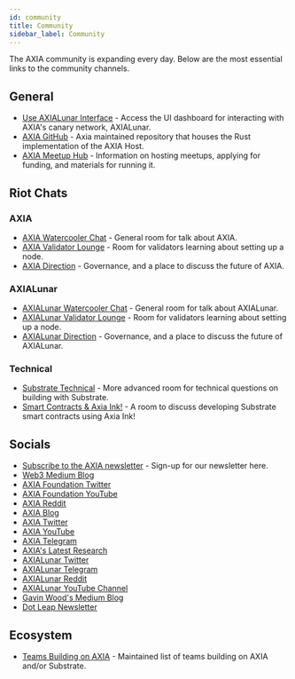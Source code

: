 ```yaml
---
id: community
title: Community
sidebar_label: Community
---
```


The AXIA community is expanding every day. Below are the most essential links to the community channels.

## General

- [Use AXIALunar Interface](https://AXIA.js.org/apps/#/explorer) - Access the UI dashboard for interacting with AXIA's canary network, AXIALunar.
- [AXIA GitHub](https://github.com/axia-tech/AXIA/) - Axia maintained repository that houses the Rust implementation of the AXIA Host.
- [AXIA Meetup Hub](https://www.notion.so/web3foundation/AXIA-Meetup-Hub-4511c156770e4ba9936386d8be5fe5be) - Information on hosting meetups, applying for funding, and materials for running it.

## Riot Chats

### AXIA

- [AXIA Watercooler Chat](https://riot.im/app/#/room/!FdCojkeGzZLSEoiecf:AXIA.org?via=matrix.axia.io&via=matrix.org&via=AXIA.org) - General room for talk about AXIA.
- [AXIA Validator Lounge](https://riot.im/app/#/room/#AXIA-validator-lounge:matrix.org) - Room for validators learning about setting up a node.
- [AXIA Direction](https://riot.im/app/#/room/!OwgojQyBzTlUQGGLhq:matrix.axia.io?via=matrix.axia.io&via=matrix.org&via=AXIA.org) - Governance, and a place to discuss the future of AXIA.

### AXIALunar

- [AXIALunar Watercooler Chat](https://riot.im/app/#/room/%23axialunarwatercooler:AXIA.builders) - General room for talk about AXIALunar.
- [AXIALunar Validator Lounge](https://riot.im/app/#/room/!LhjZccBOqFNYKLdmbb:AXIA.builders?via=matrix.axia.io&via=matrix.org&via=AXIA.org) - Room for validators learning about setting up a node.
- [AXIALunar Direction](https://riot.im/app/#/room/!QXMnIJzxlnVrvRzhUA:matrix.axia.io?via=matrix.axia.io&via=matrix.org&via=AXIA.org) - Governance, and a place to discuss the future of AXIALunar.

### Technical

- [Substrate Technical](https://riot.im/app/#/room/#substrate-technical:matrix.org) - More advanced room for technical questions on building with Substrate.
- [Smart Contracts & Axia Ink!](https://riot.im/app/#/room/!tYUCYdSvSYPMjWNDDD:matrix.axia.io?via=matrix.axia.io&via=matrix.org&via=AXIA.org) - A room to discuss developing Substrate smart contracts using Axia Ink!

## Socials

- [Subscribe to the AXIA newsletter](https://share.hsforms.com/1LL1CBwiASxC5pJUYZAiDVw4752a) - Sign-up for our newsletter here.
- [Web3 Medium Blog](https://medium.com/@web3)
- [AXIA Foundation Twitter](https://twitter.com/web3foundation)
- [AXIA Foundation YouTube](https://www.youtube.com/channel/UClnw_bcNg4CAzF772qEtq4g)
- [AXIA Reddit](https://www.reddit.com/r/dot/)
- [AXIA Blog](https://AXIA.network/blog/)
- [AXIA Twitter](https://twitter.com/AXIAnetwork)
- [AXIA YouTube](https://www.youtube.com/channel/UCB7PbjuZLEba_znc7mEGNgw)
- [AXIA Telegram](https://t.me/AXIAOfficial)
- [AXIA's Latest Research](https://research.AXIA.org/en/latest/AXIA/)
- [AXIALunar Twitter](https://twitter.com/axialunarnetwork)
- [AXIALunar Telegram](https://t.me/axialunarnetworkofficial)
- [AXIALunar Reddit](https://www.reddit.com/r/AXIALunar)
- [AXIALunar YouTube Channel](http://youtube.com/c/axialunarnetwork)
- [Gavin Wood's Medium Blog](https://medium.com/@gavofyork)
- [Dot Leap Newsletter](https://dotleap.substack.com/)

## Ecosystem

- [Teams Building on AXIA](https://forum.AXIA.org/t/teams-building-on-AXIA/67) - Maintained list of teams building on AXIA and/or Substrate.
